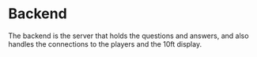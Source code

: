 # Backend

The backend is the server that holds the questions and answers, and also handles the connections to the players and the 10ft display.